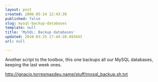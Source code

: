 ```yaml
---
layout: post
created: 2006-05-24 12:43:39
published: false
slug: mysql-backup-databases
template: null
title: 'MySQL: Backup databases'
updated: 2010-03-25 17:44:28.493443
url: null

---
```


Another script to the toolbox, this one backups all our MySQL databases, keeping the last week ones.

<http://ignacio.torresmasdeu.name/stuff/mysql_backup.sh.txt>


